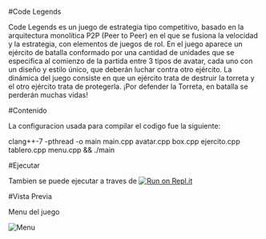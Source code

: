 #Code Legends

Code Legends es un juego de estrategia tipo competitivo, basado en la arquitectura monolítica P2P (Peer to Peer) en el que se fusiona la velocidad y la estrategia, con elementos de juegos de rol. En el juego aparece un ejército de batalla conformado por una cantidad de unidades que se especifica al comienzo de la partida entre 3 tipos de avatar, cada uno con un diseño y estilo único, que deberán luchar contra otro ejército.
La dinámica del juego consiste en que un ejército trata de destruir la torreta y el otro ejército trata de protegerla. ¡Por
defender la Torreta, en batalla se perderán muchas vidas!

#Contenido

La configuracion usada para compilar el codigo fue la siguiente:

clang++-7 -pthread -o main main.cpp avatar.cpp box.cpp ejercito.cpp tablero.cpp menu.cpp && ./main

#Ejecutar

Tambien se puede ejecutar a traves de [![Run on Repl.it](https://repl.it/badge/github/Mici7120/code-legends)](https://repl.it/github/Mici7120/code-legends)

#Vista Previa

Menu del juego

![Menu](https://raw.githubusercontent.com/parzibyte/WaterPy/master/assets/ImagenV1.png)
